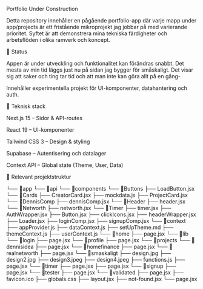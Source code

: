 Portfolio Under Construction

Detta repository innehåller en pågående portfolio-app där varje mapp under app/projects är ett fristående mikroprojekt jag jobbar på med varierande prioritet. Syftet är att demonstrera mina tekniska färdigheter och arbetsflöden i olika ramverk och koncept.

🚧 Status

Appen är under utveckling och funktionalitet kan förändras snabbt.
Det mesta av min tid läggs just nu på sidan jag bygger för småskaligt. Det visar sig att saker och ting tar tid och att man inte kan göra allt på en gång-

Innehåller experimentella projekt för UI-komponenter, datahantering och auth.

🔧 Teknisk stack

Next.js 15 – Sidor & API-routes

React 19 – UI-komponenter

Tailwind CSS 3 – Design & styling

Supabase – Autentisering och datalager

Context API – Global state (Theme, User, Data)

📁 Relevant projektstruktur

└── 📁app
    └── 📁api
    └── 📁components
        └── 📁Buttons
            ├── LoadButton.jsx
        └── 📁Cards
            ├── CreatorCard.jsx
            ├── mockdata.js
            ├── ProjectCard.jsx
        └── 📁DennisComp
            ├── dennisComp.jsx
        └── 📁Header
            ├── header.jsx
        └── 📁Networth
            ├── networth.jsx
        └── 📁Timer
            ├── timer.jsx
        ├── AuthWrapper.jsx
        ├── Button.jsx
        ├── clickIcons.jsx
        ├── headerWrapper.jsx
        ├── Loader.jsx
        ├── loginComp.jsx
        ├── signupComp.jsx
    └── 📁context
        ├── appProvider.js
        ├── dataContext.js
        ├── setUpTheme.md
        ├── themeContext.js
        ├── userContext.js
    └── 📁home
        ├── page.jsx
    └── 📁lib
    └── 📁login
        ├── page.jsx
    └── 📁profile
        ├── page.jsx
    └── 📁projects
        └── 📁dennisidea
            ├── page.jsx
        └── 📁homefinance
            ├── page.jsx
        └── 📁realnetworth
            ├── page.jsx
        └── 📁smaskaligt
            ├── design.jpg
            ├── design2.jpg
            ├── design3.jpeg
            ├── design4.jpeg
            ├── functions.js
            ├── page.jsx
        └── 📁timer
            ├── page.jsx
        ├── page.jsx
    └── 📁signup
        ├── page.jsx
    └── 📁tester
        ├── page.jsx
    └── 📁validated
        ├── page.jsx
    ├── favicon.ico
    ├── globals.css
    ├── layout.jsx
    ├── not-found.jsx
    └── page.jsx

